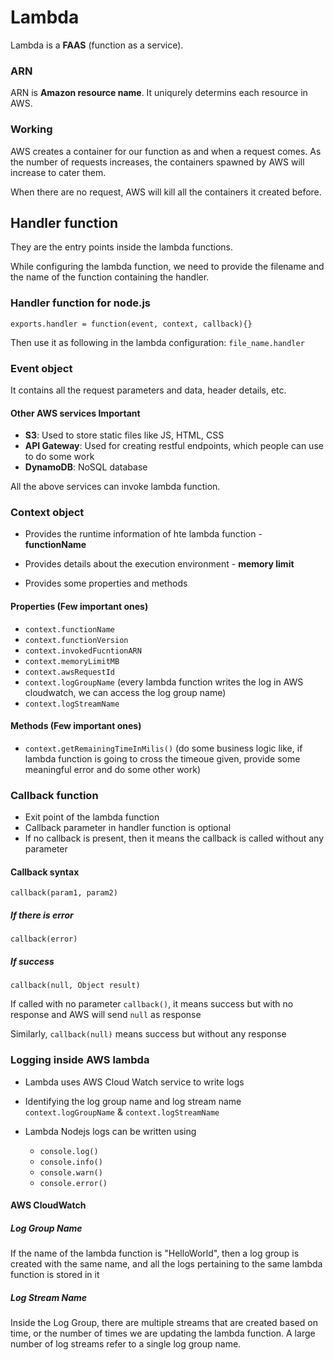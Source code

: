 # Lambda
Lambda is a **FAAS** (function as a service).

### ARN
ARN is **Amazon resource name**. It uniqurely determins each resource in AWS.

### Working
AWS creates a container for our function as and when a request comes. As the number of requests increases, the containers spawned by AWS will increase to cater them.

When there are no request, AWS will kill all the containers it created before. 

## Handler function
They are the entry points inside the lambda functions.

While configuring the lambda function, we need to provide the filename and the name of the function containing the handler.

### Handler function for node.js

`exports.handler = function(event, context, callback){}`

Then use it as following in the lambda configuration:
`file_name.handler`

### Event object

It contains all the request parameters and data, header details, etc.

#### Other AWS services **Important**

- **S3**:  Used to store static files like JS, HTML, CSS
- **API Gateway**: Used for creating restful endpoints, which people can use to do some work
- **DynamoDB**: NoSQL database

All the above services can invoke lambda function.

### Context object

- Provides the runtime information of hte lambda function - **functionName**

- Provides details about the execution environment - **memory limit**

- Provides some properties and methods


#### **Properties** (Few important ones)      
- `context.functionName`                       
- `context.functionVersion` 
- `context.invokedFucntionARN`
- `context.memoryLimitMB`
- `context.awsRequestId`
- `context.logGroupName`  (every lambda function writes the log in AWS cloudwatch, we can access the log group name)
- `context.logStreamName`


#### **Methods** (Few important ones)
- `context.getRemainingTimeInMilis()`  (do some business logic like, if lambda function is going to cross the timeoue given, provide some meaningful error and do some other work)

### Callback function

- Exit point of the lambda function
- Callback parameter in handler function is optional
- If no callback is present, then it means the callback is called without any parameter

#### Callback syntax

`callback(param1, param2)`

##### If there is error
`callback(error)`

##### If success
`callback(null, Object result)`

If called with no parameter `callback()`, it means success but with no response and AWS will send `null` as response

Similarly, `callback(null)` means success but without any response

### Logging inside AWS lambda

- Lambda uses AWS Cloud Watch service to write logs

- Identifying the log group name and log stream name `context.logGroupName` & `context.logStreamName`

- Lambda Nodejs logs can be written using
    - `console.log()`
    - `console.info()`
    - `console.warn()`
    - `console.error()`

#### AWS CloudWatch

##### Log Group Name
If the name of the lambda function is "HelloWorld", then a log group is created with the same name, and all the logs pertaining to the same lambda function is stored in it

##### Log Stream Name
Inside the Log Group, there are multiple streams that are created based on time, or the number of times we are updating the lambda function. A large number of log streams refer to a single log group name. 

